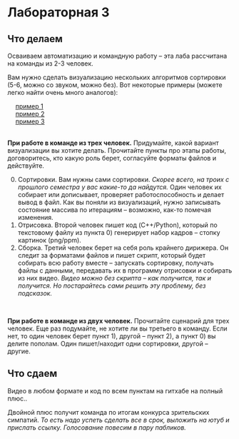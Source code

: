 # Лабораторная 3

## Что делаем

Осваиваем автоматизацию и командную работу – эта лаба рассчитана на команды из 2-3 человек.

Вам нужно сделать визуализацию нескольких алгоритмов сортировки (5-6, можно со звуком, можно без). Вот некоторые примеры (можете легко найти очень много аналогов):

&emsp; [пример 1](https://youtu.be/y9Ecb43qw98) <br>
&emsp; [пример 2](https://youtu.be/kPRA0W1kECg) <br>
&emsp; [пример 3](https://media.tproger.ru/uploads/2017/09/ezgif.com-video-to-gif-17.gif) <br><br>



**При работе в команде из трех человек.** 
Придумайте, какой вариант визуализации вы хотите делать. Прочитайте пункты про этапы работы, договоритесь, кто какую роль берет, согласуйте форматы файлов и действуйте.

0) Сортировки. Вам нужны сами сортировки. *Скорее всего, на троих с прошлого семестра у вас какие-то да найдутся.* Один человек их собирает или дописывает, проверяет работоспособность и делает вывод в файл. Как вы поняли из визуализаций, нужно записывать состояние массива по итерациям – возможно, как-то помечая изменения. <br>
1) Отрисовка. Второй человек пишет код (C++/Python), который по текстовому файлу из пункта 0) генерирует набор кадров – стопку картинок (png/ppm). <br>
2) Сборка. Третий человек берет на себя роль крайнего дирижера. Он следит за форматами файлов и пишет скрипт, который будет собирать всю работу вместе – запускать сортировку, получать файлы с данными, передавать их в программу отрисовки и собирать из них видео. *Видео можно без скрипта – как получится, так и получится. Но постарайтесь сами решить эту проблему, без подсказок.*
<br>

**При работе в команде из двух человек.**
Прочитайте сценарий для трех человек. Еще раз подумайте, не хотите ли вы третьего в команду. Если нет, то один человек берет пункт 1), другой – пункт 2), а пункт 0) вы делите пополам. Один пишет/находит одни сортировки, другой – другие.



## Что сдаем

Видео в любом формате и код по всем пунктам на гитхабе на полный плюс..

Двойной плюс получит команда по итогам конкурса зрительских симпатий. *То есть надо успеть сделать все в срок, выложить на ютуб и прислать ссылку. Голосование повесим в пару пабликов.*
